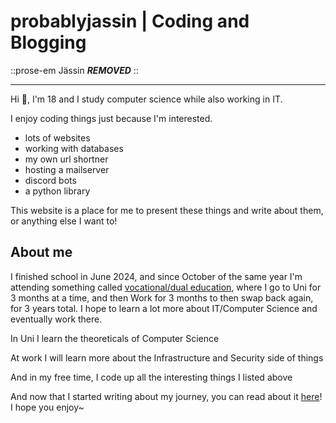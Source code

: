 # probablyjassin | Coding and Blogging

::prose-em
Jässin ***REMOVED***
::

---

Hi 👋, I'm 18 and I study computer science while also working in IT.

I enjoy coding things just because I'm interested.

- lots of websites
- working with databases
- my own url shortner
- hosting a mailserver
- discord bots
- a python library

This website is a place for me to present these things and write about them, or anything else I want to!

## About me

I finished school in June 2024, and since October of the same year I'm attending something called [vocational/dual education](https://en.wikipedia.org/wiki/Vocational_education), where I go to Uni for 3 months at a time, and then Work for 3 months to then swap back again, for 3 years total. I hope to learn a lot more about IT/Computer Science and eventually work there.

In Uni I learn the theoreticals of Computer Science

At work I will learn more about the Infrastructure and Security side of things

And in my free time, I code up all the interesting things I listed above

And now that I started writing about my journey, you can read about it [here](/blog)! I hope you enjoy\~
